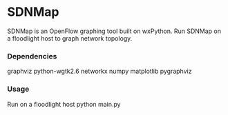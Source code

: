 # SDNMap
SDNMap is an OpenFlow graphing tool built on wxPython. Run SDNMap on a floodlight host to graph network topology.

### Dependencies
graphviz
python-wgtk2.6
networkx
numpy
matplotlib
pygraphviz

### Usage
Run on a floodlight host
    python main.py
